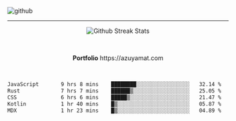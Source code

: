 ![github](https://media.discordapp.net/attachments/881363147364118528/1142610121697021952/background.png?width=1000&height=300)<br>
___
<p align="center">
  <img alt="Github Streak Stats" src="https://streak-stats.demolab.com?user=Azuyamat&theme=transparent&hide_border=true"/>
</p><br>
<p align="center">
      <strong>Portfolio</strong> https://azuyamat.com
</p><br>

<!--START_SECTION:waka-->

```txt
JavaScript       9 hrs 8 mins    ████████░░░░░░░░░░░░░░░░░   32.14 %
Rust             7 hrs 7 mins    ██████▒░░░░░░░░░░░░░░░░░░   25.05 %
CSS              6 hrs 6 mins    █████▒░░░░░░░░░░░░░░░░░░░   21.47 %
Kotlin           1 hr 40 mins    █▒░░░░░░░░░░░░░░░░░░░░░░░   05.87 %
MDX              1 hr 23 mins    █▒░░░░░░░░░░░░░░░░░░░░░░░   04.89 %
```

<!--END_SECTION:waka-->
